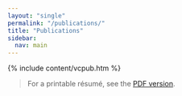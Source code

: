 ```yaml
---
layout: "single"
permalink: "/publications/"
title: "Publications"
sidebar:
  nav: main
---
```

{% include content/vcpub.htm %}

> For a printable résumé, see the [PDF version](/content/vcbio.pdf).
